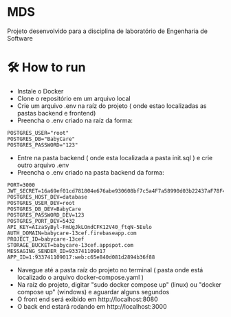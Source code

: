 # MDS

Projeto desenvolvido para a disciplina de laboratório de Engenharia de Software

# 🛠️ How to run

* Instale o Docker
* Clone o repositório em um arquivo local
* Crie um arquivo .env na raíz do projeto ( onde estao localizadas as pastas backend e frontend)
* Preencha o .env criado na raíz da forma:
```
POSTGRES_USER="root"
POSTGRES_DB="BabyCare"
POSTGRES_PASSWORD="123"
```
* Entre na pasta backend ( onde esta localizada a pasta init.sql ) e crie outro arquivo .env
* Preencha o .env criado na pasta backend da forma:
```
PORT=3000
JWT_SECRET=16a69ef01cd781804e676abe930608bf7c5a4F7a58990d03b22437aF78F40dbb
POSTGRES_HOST_DEV=database
POSTGRES_USER_DEV=root
POSTGRES_DB_DEV=BabyCare
POSTGRES_PASSWORD_DEV=123
POSTGRES_PORT_DEV=5432
API_KEY=AIzaSyByl-FmUgJkLOndCFK12V40_ftqN-5Eulo
AUTH_DOMAIN=babycare-13cef.firebaseapp.com
PROJECT_ID=babycare-13cef
STORAGE_BUCKET=babycare-13cef.appspot.com
MESSAGING_SENDER_ID=933741109017
APP_ID=1:933741109017:web:c65e840d081d2894b36f88

```
* Navegue até a pasta raíz do projeto no terminal ( pasta onde está localizado o arquivo docker-compose.yaml )
* Na raíz do projeto, digitar "sudo docker compose up" (linux) ou "docker compose up" (windows) e aguardar alguns segundos
* O front end será exibido em http://localhost:8080
* O back end estará rodando em http://localhost:3000

